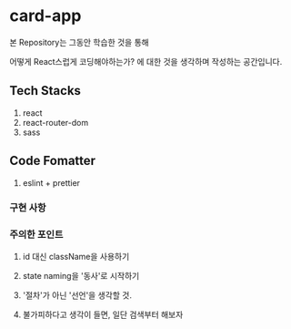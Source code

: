 # card-app

본 Repository는 그동안 학습한 것을 통해

어떻게 React스럽게 코딩해야하는가? 에 대한 것을 생각하며 작성하는 공간입니다.

## Tech Stacks

1. react
2. react-router-dom
3. sass

## Code Fomatter

1. eslint + prettier

### 구현 사항

### 주의한 포인트

1. id 대신 className을 사용하기

2. state naming을 '동사'로 시작하기

3. '절차'가 아닌 '선언'을 생각할 것.

4. 불가피하다고 생각이 들면, 일단 검색부터 해보자
